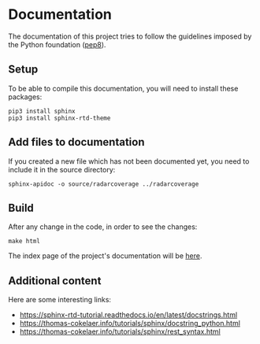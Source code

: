 # Documentation

The documentation of this project tries to follow the guidelines imposed by the Python foundation ([pep8](https://www.python.org/dev/peps/pep-0008/)).

## Setup

To be able to compile this documentation, you will need to install these packages:

```
pip3 install sphinx
pip3 install sphinx-rtd-theme
```

## Add files to documentation
If you created a new file which has not been documented yet, you need to include it in the source directory:
```
sphinx-apidoc -o source/radarcoverage ../radarcoverage
```

## Build

After any change in the code, in order to see the changes:
```
make html
```

The index page of the project's documentation will be [here](build/html/index.html).

## Additional content

Here are some interesting links:
- https://sphinx-rtd-tutorial.readthedocs.io/en/latest/docstrings.html
- https://thomas-cokelaer.info/tutorials/sphinx/docstring_python.html
- https://thomas-cokelaer.info/tutorials/sphinx/rest_syntax.html
